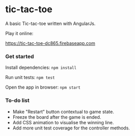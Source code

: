 # tic-tac-toe

A basic Tic-tac-toe written with AngularJs.

Play it online:

https://tic-tac-toe-dc865.firebaseapp.com

### Get started
Install dependencies: `npm install`

Run unit tests: `npm test`

Open the app in browser: `npm start`

### To-do list
 * Make "Restart" button contextual to game state.
 * Freeze the board after the game is ended.
 * Add CSS animation to visualise the winning line.
 * Add more unit test coverage for the controller methods.
 
